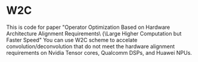 # W2C
This is code for paper "Operator Optimization Based on Hardware Architecture Alignment Requirements\\ {\Large Higher Computation but Faster Speed"
You can use W2C scheme to accelate convolution/deconvolution that do not meet the hardware alignment requirements on Nvidia Tensor cores, Qualcomm DSPs, and Huawei NPUs.
